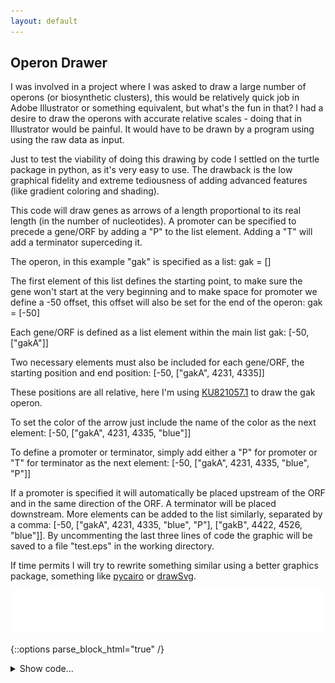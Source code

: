 ```yaml
---
layout: default
---
```

## Operon Drawer

I was involved in a project where I was asked to draw a large number of operons (or biosynthetic clusters), this would be relatively
quick job in Adobe Illustrator or something equivalent, but what's the fun in that? I had a desire to draw the operons with accurate
relative scales - doing that in Illustrator would be painful. It would have to be drawn by a program using using the raw data as input.

Just to test the viability of doing this drawing by code I settled on the turtle package in python, as it's very easy to use. The 
drawback is the low graphical fidelity and extreme tediousness of adding advanced features (like gradient coloring and shading).

This code will draw genes as arrows of a length proportional to its real length (in the number of nucleotides). A promoter can be specified to precede a gene/ORF by adding a "P"
to the list element. Adding a "T" will add a terminator superceding it.

The operon, in this example "gak" is specified as a list: gak = []

The first element of this list defines the starting point, to make sure the gene won't start at the very beginning and to make space for promoter we define a -50 offset, this offset will also be set for the end of the operon: gak = [-50]

Each gene/ORF is defined as a list element within the main list gak: [-50, ["gakA"]]

Two necessary elements must also be included for each gene/ORF, the starting position and end position: [-50, ["gakA", 4231, 4335]]

These positions are all relative, here I'm using [KU821057.1](https://www.ncbi.nlm.nih.gov/nuccore/KU821057.1) to draw the gak operon.

To set the color of the arrow just include the name of the color as the next element: [-50, ["gakA", 4231, 4335, "blue"]]

To define a promoter or terminator, simply add either a "P" for promoter or "T" for terminator as the next element: [-50, ["gakA", 4231, 4335, "blue", "P"]]

If a promoter is specified it will automatically be placed upstream of the ORF and in the same direction of the ORF. A terminator will be placed downstream. 
More elements can be added to the list similarly, separated by a comma: [-50, ["gakA", 4231, 4335, "blue", "P"], ["gakB", 4422, 4526, "blue"]]. By uncommenting the last 
three lines of code the graphic will be saved to a file "test.eps" in the working directory.

If time permits I will try to rewrite something similar using a better graphics package, something like [pycairo](https://github.com/pygobject/pycairo) or [drawSvg](https://pypi.org/project/drawSvg/).

<center>
<img src="/code/OperonDrawer.gif" width="600">
</center>

{::options parse_block_html="true" /}
<details><summary markdown="span">Show code...</summary>
```python
# This draws biosynthetic clusters using the python turtle package
# import turtle
from turtle import *
import turtle
import math
import numpy as np
# from tkinter import *

# Fractional scaling value.
scale = 0.4

offset = -50 * scale
# Example input:
# [offset, ["label", start, stop, "color", "P"], ["label2", start, stop, "color", "P"]]
# Offset: length of sequence before the first ORF and after the last.
# Label: Name of gene/ORF, text to be added below.
# Start, stop: Real start and stop positions in the genome. 
# Color: "green", "red", "blue", "grey" etc.
# Promoters and terminators are identified by a string of "P" or "T" in the list of the reading frame with a 
# promoter ("P") upstream or a termintor ("T") downstream.
# P = promoter, T = terminator
gak = [-50, ["gakA", 4231, 4335, "blue", "P"], ["gakB", 4422, 4526, "blue"], ["gakC", 4561, 4659, "blue", "T"],  ["gakI", 5333, 4881, "red", "T"], ["cro", 5517, 5290, "grey", "P"], ["gakT", 5600, 7339, "green", "P", "T"]]

orfs = []

for i in gak:
    if type(i) is list and len(i) > 2:
        orfs.append(i)

vals = []
for i in gak:
    if type(i) is int:
        vals.append(i)
    else:
        for a in i:
            if type(a) is int:
                vals.append(a)

valsarray = np.asarray(vals)
valsarray[0] = valsarray[1]+valsarray[0]
valsarray = valsarray-valsarray[0]
clusterlength = scale*(max(valsarray)+(2*abs(offset)))

## Scaling

for i in range(len(gak)):
    if type(gak[i]) is int:
        gak[i] = round(gak[i]*scale, 0)
    else:
        for n in range(len(gak[i])):
            if type(gak[i][n]) is int:
                gak[i][n] = round((gak[i][n])*scale, 0)
            

#Circle radius for terminator symbol
tcircrad = 15

# hide turtle and set draw speed

turtle.setup(width=2000, height=700, startx=0, starty=0)
turtle.screensize(2000, 700)
turtle.hideturtle()
turtle.speed(10)

# line
turtle.penup()
turtle.right(180)
turtle.forward(clusterlength*0.5)
turtle.right(180)
turtle.pendown()
turtle.pen(pencolor="black", pensize=2)
turtle.forward(clusterlength)

## draw orfs

turtle.penup()
turtle.right(180)
turtle.forward(clusterlength+offset)
a,b = turtle.xcor(), turtle.ycor()
print(a,b)
turtle.right(90)
turtle.pendown()
a = 0
for n in orfs:
    turtle.pen(fillcolor=n[3], pencolor="black", pensize=2)
    turtle.begin_fill()
    if n[1] < n[2]:
        turtle.setheading(90)
        turtle.forward(50*scale)
        turtle.right(90)
        turtle.forward((float(n[2]) - float(n[1]) - math.tan(math.radians(30)) * (100*scale)))
        turtle.left(90)
        turtle.forward(50*scale)
        turtle.right(150)
        turtle.forward((4*50*scale)*math.sin(math.radians(30)/math.sin(math.radians(120))))
        x,y = turtle.xcor(),turtle.ycor()
        turtle.right(60)
        turtle.forward((4*50*scale)*(math.sin(math.radians(30)/math.sin(math.radians(120)))))
        turtle.right(150)
        turtle.forward(50*scale)
        turtle.left(90)
        turtle.forward((float(n[2]) - float(n[1]) - math.tan(math.radians(30)) * (100*scale)))
        turtle.right(90)
        turtle.forward(50*scale)
        k,l = turtle.xcor(),turtle.ycor()
        turtle.end_fill()
        if 'T' in n:
            turtle.penup()
            turtle.goto(x+(20*scale),y)
            turtle.setheading(90)
            turtle.pendown()
            turtle.forward(100*scale)
            turtle.penup()
            turtle.goto(turtle.xcor()+(tcircrad*scale), turtle.ycor()+(tcircrad*scale))
            turtle.pendown()
            turtle.circle(tcircrad*scale)
            turtle.penup()
            turtle.goto(k,l)
            turtle.pendown()
        if 'P' in n:
            turtle.penup()
            turtle.goto(turtle.xcor()-(20*scale), turtle.ycor())
            turtle.setheading(90)
            turtle.pendown()
            turtle.forward(100*scale)
            turtle.right(90)
            turtle.forward(20*scale)
            turtle.pen(fillcolor="black", pencolor="black", pensize=1)
            turtle.begin_fill()
            turtle.left(90)
            turtle.forward(15*scale)
            turtle.right(150)
            turtle.forward(2*15*scale*0.568)
            turtle.right(60)
            turtle.forward(2*15*scale*0.568)
            turtle.right(150)
            turtle.forward(15*scale)
            turtle.end_fill()
        turtle.penup()
        turtle.goto(x-((float(n[2]) - float(n[1]))/2), y-(200*scale))
        turtle.pendown()
        turtle.write(n[0], False, align="center", font=("Arial", 15, 'italic'))
        turtle.penup()
        turtle.goto(x, y)
        turtle.pendown()
        turtle.penup()
        if a < len(orfs)-1:
            turtle.goto(x+(min(np.asarray(orfs[a+1][1:3])) - max(np.asarray(orfs[a][1:3]))),y)
        a += 1
        turtle.pendown()
    else:
        turtle.setheading(90)
        turtle.right(30)
        turtle.forward((4*50*scale)*(math.sin(math.radians(30)/math.sin(math.radians(120)))))
        turtle.right(150)
        turtle.forward(50*scale)
        turtle.right(90)
        turtle.forward(-(float(n[1]) - float(n[2]) - math.tan(math.radians(30)) * (100*scale)))
        turtle.left(90)
        turtle.forward(50*scale)
        x,y = turtle.xcor(),turtle.ycor()
        print(x,y)
        turtle.forward(50*scale)
        turtle.left(90)
        turtle.forward(-(float(n[1]) - float(n[2]) - math.tan(math.radians(30)) * (100*scale)))
        turtle.right(90)
        turtle.forward(50*scale)
        turtle.right(150)
        turtle.forward((4*50*scale)*(math.sin(math.radians(30)/math.sin(math.radians(120)))))
        turtle.end_fill()
        k,l = turtle.xcor(),turtle.ycor()
        if 'T' in n:
            turtle.penup()
            turtle.goto(turtle.xcor()-(20*scale),turtle.ycor())
            turtle.setheading(90)
            turtle.pendown()
            turtle.forward(100*scale)
            turtle.penup()
            turtle.goto(turtle.xcor()+(tcircrad*scale), turtle.ycor()+(tcircrad*scale))
            turtle.pendown()
            turtle.circle(tcircrad*scale)
            turtle.penup()
            turtle.goto(k,l)
            turtle.pendown()
        if 'P' in n:
            turtle.penup()
            turtle.goto(turtle.xcor()+(max(n[1:3])-min(n[1:3]))+(20*scale), turtle.ycor())
            turtle.setheading(90)
            turtle.pendown()
            turtle.forward(100*scale)
            turtle.left(90)
            turtle.forward(20*scale)
            turtle.pen(fillcolor="black", pencolor="black", pensize=1)
            turtle.begin_fill()
            turtle.right(90)
            turtle.forward(15*scale)
            turtle.left(150)
            turtle.forward(2*15*scale*0.568)
            turtle.left(60)
            turtle.forward(2*15*scale*0.568)
            turtle.left(150)
            turtle.forward(15*scale)
            turtle.end_fill()
        turtle.penup()
        turtle.goto(x+((float(n[2]) - float(n[1]))/2), y-(200*scale))
        turtle.pendown()
        turtle.write(n[0], False, align="center", font=("Arial", 15, 'italic'))
        turtle.penup()
        turtle.goto(x, y)
        turtle.penup()
        if a < len(orfs)-1:
            turtle.goto(x+(min(np.asarray(orfs[a+1][1:3])) - max(np.asarray(orfs[a][1:3]))),y)
        turtle.pendown()
        a += 1
turtle.done()

#save drawing as eps
#ts = turtle.getscreen()
#ts.getcanvas().postscript(file="test.eps")

```
</details>

{::options parse_block_html="false" /}

[Show on GitHub](https://github.com/th-of/BiosynClusterDrawer/blob/master/BiosynClusterDrawer_v3_final.py)

[![forthebadge made-with-python](http://ForTheBadge.com/images/badges/made-with-python.svg)](https://www.python.org/)
